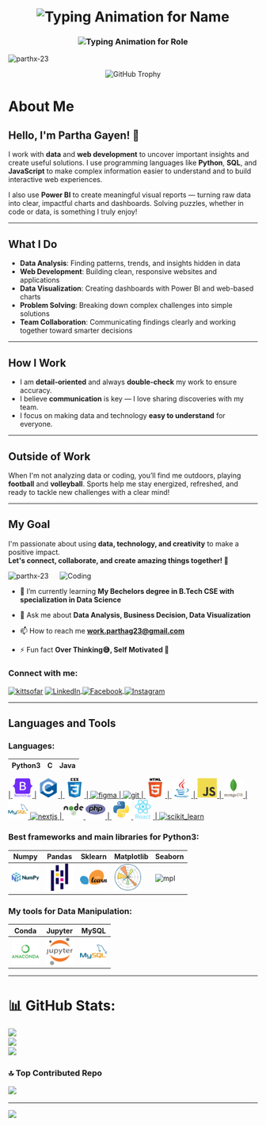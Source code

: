

<h1 align="center">
  <img src="https://readme-typing-svg.herokuapp.com?font=Poppins&weight=700&size=40&pause=1000&color=FFFFFF&center=true&vCenter=true&width=1000&lines=Hi+%F0%9F%91%8B%2C+I'm+Partha+Gayen&repeat=false" alt="Typing Animation for Name">
</h1>

<h3 align="center">
  <img src="https://readme-typing-svg.herokuapp.com?font=Poppins&weight=600&size=24&pause=1000&color=FF5733&center=true&vCenter=true&width=800&lines=Web+Developer;Data+Analytics" alt="Typing Animation for Role">
</h3>

<p align="left"> <img src="https://komarev.com/ghpvc/?username=parthx-23&label=Profile%20views&color=0e75b6&style=flat" alt="parthx-23" /> </p>
<!-- GitHub Trophy -->
<p align="center">
  <img src="https://github-profile-trophy.vercel.app/?username=ParthX-23&theme=dark_dimmed&no-frame=true&margin-w=15" alt="GitHub Trophy" />
</p>



# About Me

## Hello, I'm Partha Gayen! 👋  

I work with **data** and **web development** to uncover important insights and create useful solutions. I use programming languages like **Python**, **SQL**, and **JavaScript** to make complex information easier to understand and to build interactive web experiences.  

I also use **Power BI** to create meaningful visual reports — turning raw data into clear, impactful charts and dashboards. Solving puzzles, whether in code or data, is something I truly enjoy!

---


## What I Do  
- **Data Analysis**: Finding patterns, trends, and insights hidden in data  
- **Web Development**: Building clean, responsive websites and applications  
- **Data Visualization**: Creating dashboards with Power BI and web-based charts  
- **Problem Solving**: Breaking down complex challenges into simple solutions  
- **Team Collaboration**: Communicating findings clearly and working together toward smarter decisions

---

## How I Work  
- I am **detail-oriented** and always **double-check** my work to ensure accuracy.  
- I believe **communication** is key — I love sharing discoveries with my team.  
- I focus on making data and technology **easy to understand** for everyone.

---

## Outside of Work  
When I'm not analyzing data or coding, you’ll find me outdoors, playing **football** and **volleyball**. Sports help me stay energized, refreshed, and ready to tackle new challenges with a clear mind!

---

## My Goal  
I'm passionate about using **data, technology, and creativity** to make a positive impact.  
**Let's connect, collaborate, and create amazing things together! 🚀**




<img align="right" alt="Coding" width="400" src="[https://lottie.host/](https://app.lottiefiles.com/Animation.lottie">

<p align="left"> <img src="https://komarev.com/ghpvc/?username=parthx-23&label=Profile%20views&color=0e75b6&style=flat" alt="parthx-23" /> </p>



- 🌱 I’m currently learning **My Bechelors degree in B.Tech CSE with specialization in Data Science**

- 💬 Ask me about **Data Analysis, Business Decision, Data Visualization**

- 📫 How to reach me **work.parthag23@gmail.com**

- ⚡ Fun fact **Over Thinking😅, Self Motivated 👾**

<h3 align="left">Connect with me:</h3>
<p align="left">
<a href="https://twitter.com/kittsofar" target="blank"><img align="center" src="https://raw.githubusercontent.com/rahuldkjain/github-profile-readme-generator/master/src/images/icons/Social/twitter.svg" alt="kittsofar" height="30" width="40" /></a>
  
<a href="https://www.linkedin.com/in/partha-gayen" target="blank">
  <img align="center" src="https://raw.githubusercontent.com/rahuldkjain/github-profile-readme-generator/master/src/images/icons/Social/linked-in-alt.svg" alt="LinkedIn" height="30" width="40" />
</a>

<a href="https://www.facebook.com/profile.php?id=100084254133749" target="blank">
  <img align="center" src="https://raw.githubusercontent.com/rahuldkjain/github-profile-readme-generator/master/src/images/icons/Social/facebook.svg" alt="Facebook" height="30" width="40" />
</a>

<a href="https://www.instagram.com/mr.parthag23" target="blank">
  <img align="center" src="https://raw.githubusercontent.com/rahuldkjain/github-profile-readme-generator/master/src/images/icons/Social/instagram.svg" alt="Instagram" height="30" width="40" />

</a>

</p>

--------------------------------------------------------------

## Languages and Tools 
<div>

### Languages:
| Python3 | C | Java | 
|----------|----------|----------|
<p align="left"> 
|<a href="https://getbootstrap.com" target="_blank" rel="noreferrer"> <img src="https://raw.githubusercontent.com/devicons/devicon/master/icons/bootstrap/bootstrap-plain-wordmark.svg" alt="bootstrap" width="40" height="40"/>
|</a> <a href="https://www.cprogramming.com/" target="_blank" rel="noreferrer"> <img src="https://raw.githubusercontent.com/devicons/devicon/master/icons/c/c-original.svg" alt="c" width="40" height="40"/> </a> 
|<a href="https://www.w3schools.com/css/" target="_blank" rel="noreferrer"> <img src="https://raw.githubusercontent.com/devicons/devicon/master/icons/css3/css3-original-wordmark.svg" alt="css3" width="40" height="40"/> </a> 
|<a href="https://www.figma.com/" target="_blank" rel="noreferrer"> <img src="https://www.vectorlogo.zone/logos/figma/figma-icon.svg" alt="figma" width="40" height="40"/> </a> 
|<a href="https://git-scm.com/" target="_blank" rel="noreferrer"> <img src="https://www.vectorlogo.zone/logos/git-scm/git-scm-icon.svg" alt="git" width="40" height="40"/> </a> 
|<a href="https://www.w3.org/html/" target="_blank" rel="noreferrer"> <img src="https://raw.githubusercontent.com/devicons/devicon/master/icons/html5/html5-original-wordmark.svg" alt="html5" width="40" height="40"/> </a> 
|<a href="https://www.java.com" target="_blank" rel="noreferrer"> <img src="https://raw.githubusercontent.com/devicons/devicon/master/icons/java/java-original.svg" alt="java" width="40" height="40"/> </a>
|<a href="https://developer.mozilla.org/en-US/docs/Web/JavaScript" target="_blank" rel="noreferrer"> <img src="https://raw.githubusercontent.com/devicons/devicon/master/icons/javascript/javascript-original.svg" alt="javascript" width="40" height="40"/> </a> 
|<a href="https://www.mongodb.com/" target="_blank" rel="noreferrer"> <img src="https://raw.githubusercontent.com/devicons/devicon/master/icons/mongodb/mongodb-original-wordmark.svg" alt="mongodb" width="40" height="40"/> 
|</a> <a href="https://www.mysql.com/" target="_blank" rel="noreferrer"> <img src="https://raw.githubusercontent.com/devicons/devicon/master/icons/mysql/mysql-original-wordmark.svg" alt="mysql" width="40" height="40"/> </a> <a href="https://nextjs.org/" target="_blank" rel="noreferrer"> <img src="https://cdn.worldvectorlogo.com/logos/nextjs-2.svg" alt="nextjs" width="40" height="40"/> </a> 
|<a href="https://nodejs.org" target="_blank" rel="noreferrer"> <img src="https://raw.githubusercontent.com/devicons/devicon/master/icons/nodejs/nodejs-original-wordmark.svg" alt="nodejs" width="40" height="40"/> </a> <a href="https://www.php.net" target="_blank" rel="noreferrer"> <img src="https://raw.githubusercontent.com/devicons/devicon/master/icons/php/php-original.svg" alt="php" width="40" height="40"/> </a> 
|<a href="https://www.python.org" target="_blank" rel="noreferrer"> <img src="https://raw.githubusercontent.com/devicons/devicon/master/icons/python/python-original.svg" alt="python" width="40" height="40"/> </a> <a href="https://reactjs.org/" target="_blank" rel="noreferrer"> <img src="https://raw.githubusercontent.com/devicons/devicon/master/icons/react/react-original-wordmark.svg" alt="react" width="40" height="40"/> </a>
|<a href="https://scikit-learn.org/" target="_blank" rel="noreferrer"> <img src="https://upload.wikimedia.org/wikipedia/commons/0/05/Scikit_learn_logo_small.svg" alt="scikit_learn" width="40" height="40"/> </a> </p>

  

### Best frameworks and main libraries for Python3:

| Numpy | Pandas | Sklearn | Matplotlib | Seaborn |
|----------|----------|----------|----------|----------|
|  <img src="https://github.com/devicons/devicon/blob/master/icons/numpy/numpy-original-wordmark.svg" title="Numpy" alt="Numpy" width="55" height="55"/>|  <img src="https://github.com/devicons/devicon/blob/master/icons/pandas/pandas-original.svg" title="Pandas" alt="Pandas" width="55" height="55"/>|  <img src="https://github.com/devicons/devicon/blob/master/icons/scikitlearn/scikitlearn-original.svg" title="sklearn" alt="sklearn" width="55" height="55"/>|  <img src="https://github.com/devicons/devicon/blob/master/icons/matplotlib/matplotlib-original.svg" title="mpl" alt="mpl" width="55" height="55"/>| <img src="https://user-images.githubusercontent.com/315810/92254613-279c8000-ee9f-11ea-9b73-5622a7d95f3f.png" title="mpl" alt="mpl" width="70" height="70"/>|



### My tools for Data Manipulation:

| Conda | Jupyter | MySQL |
|----------|----------|----------|
|<img src="https://github.com/devicons/devicon/blob/master/icons/anaconda/anaconda-original-wordmark.svg" title="Anaconda" alt="Conda" width="55" height="55"/>|<img src="https://github.com/devicons/devicon/blob/master/icons/jupyter/jupyter-original-wordmark.svg" title="Jupiter" alt="Jupiter" width="55" height="55"/>|<img src="https://github.com/devicons/devicon/blob/master/icons/mysql/mysql-original-wordmark.svg" title="MySQL" alt="MySQL" width="55" height="55"/>|


  ----------------------------
# 📊 GitHub Stats:
![](https://github-readme-stats.vercel.app/api?username=ParthX-23&theme=dark&hide_border=false&include_all_commits=false&count_private=false)<br/>
![](https://nirzak-streak-stats.vercel.app/?user=ParthX-23&theme=dark&hide_border=false)<br/>
![](https://github-readme-stats.vercel.app/api/top-langs/?username=ParthX-23&theme=dark&hide_border=false&include_all_commits=false&count_private=false&layout=compact)


### 🔝 Top Contributed Repo
![](https://github-contributor-stats.vercel.app/api?username=ParthX-23&limit=5&theme=dark&combine_all_yearly_contributions=true)

---
[![](https://visitcount.itsvg.in/api?id=ParthX-23&icon=0&color=0)](https://visitcount.itsvg.in)